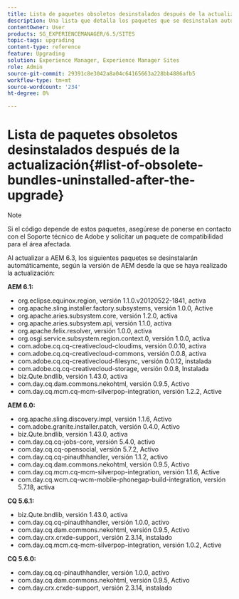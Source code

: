 ```yaml
---
title: Lista de paquetes obsoletos desinstalados después de la actualización
description: Una lista que detalla los paquetes que se desinstalan automáticamente al actualizar a AEM 6.3.
contentOwner: User
products: SG_EXPERIENCEMANAGER/6.5/SITES
topic-tags: upgrading
content-type: reference
feature: Upgrading
solution: Experience Manager, Experience Manager Sites
role: Admin
source-git-commit: 29391c8e3042a8a04c64165663a228bb4886afb5
workflow-type: tm+mt
source-wordcount: '234'
ht-degree: 0%

---
```


# Lista de paquetes obsoletos desinstalados después de la actualización{#list-of-obsolete-bundles-uninstalled-after-the-upgrade}

>[!NOTE]
>
>Si el código depende de estos paquetes, asegúrese de ponerse en contacto con el Soporte técnico de Adobe y solicitar un paquete de compatibilidad para el área afectada.

Al actualizar a AEM 6.3, los siguientes paquetes se desinstalarán automáticamente, según la versión de AEM desde la que se haya realizado la actualización:

**AEM 6.1:**

* org.eclipse.equinox.region, versión 1.1.0.v20120522-1841, activa
* org.apache.sling.installer.factory.subsystems, versión 1.0.0, Active
* org.apache.aries.subsystem.core, versión 1.2.0, activa
* org.apache.aries.subsystem.api, versión 1.1.0, activa
* org.apache.felix.resolver, versión 1.0.0, activa
* org.osgi.service.subsystem.region.context.0, versión 1.0.0, activa
* com.adobe.cq.cq-creativecloud-cloudims, versión 0.0.10, activa
* com.adobe.cq.cq-creativecloud-commons, versión 0.0.8, activa
* com.adobe.cq.cq-creativecloud-filesync, versión 0.0.12, instalada
* com.adobe.cq.cq-creativecloud-storage, versión 0.0.8, Instalada
* biz.Qute.bndlib, versión 1.43.0, activa
* com.day.cq.dam.commons.nekohtml, versión 0.9.5, Activo
* com.day.cq.mcm.cq-mcm-silverpop-integration, versión 1.2.2, Active

**AEM 6.0:**

* org.apache.sling.discovery.impl, versión 1.1.6, Activo
* com.adobe.granite.installer.patch, versión 0.4.0, Activo
* biz.Qute.bndlib, versión 1.43.0, activa
* com.day.cq.cq-jobs-core, versión 5.4.0, activo
* com.day.cq.cq-opensocial, versión 5.7.2, Activo
* com.day.cq.cq-pinauthhandler, versión 1.1.2, activo
* com.day.cq.dam.commons.nekohtml, versión 0.9.5, Activo
* com.day.cq.mcm.cq-mcm-silverpop-integration, versión 1.1.6, Active
* com.day.cq.wcm.cq-wcm-mobile-phonegap-build-integration, versión 5.7.18, activa

**CQ 5.6.1:**

* biz.Qute.bndlib, versión 1.43.0, activa
* com.day.cq.cq-pinauthhandler, versión 1.0.0, activo
* com.day.cq.dam.commons.nekohtml, versión 0.9.5, Activo
* com.day.crx.crxde-support, versión 2.3.14, instalado
* com.day.cq.mcm.cq-mcm-silverpop-integration, versión 1.0.2, Active

**CQ 5.6.0:**

* com.day.cq.cq-pinauthhandler, versión 1.0.0, activo
* com.day.cq.dam.commons.nekohtml, versión 0.9.5, Activo
* com.day.crx.crxde-support, versión 2.3.14, instalado
